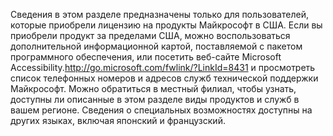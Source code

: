 <Token xmlns:xlink="http://www.w3.org/1999/xlink">Сведения в этом разделе предназначены только для пользователей, которые приобрели лицензию на продукты Майкрософт в США. Если вы приобрели продукт за пределами США, можно воспользоваться дополнительной информационной картой, поставляемой с пакетом программного обеспечения, или посетить <externalLink xmlns="http://ddue.schemas.microsoft.com/authoring/2003/5"><linkText>веб-сайте Microsoft Accessibility.</linkText><linkUri>http://go.microsoft.com/fwlink/?LinkId=8431</linkUri></externalLink> и просмотреть список телефонных номеров и адресов служб технической поддержки Майкрософт. Можно обратиться в местный филиал, чтобы узнать, доступны ли описанные в этом разделе виды продуктов и служб в вашем регионе. Сведения о специальных возможностях доступны на других языках, включая японский и французский.</Token>

<!--HONumber=May16_HO2-->



